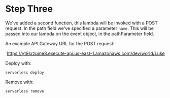 # Step Three

We've added a second function, this lambda will be invoked with a POST request. In the path field we've specified a parameter `name`. This will be passed into our lambda on the event object, in the pathParameter field.

An example API Gateway URL for the POST request:

`https://yt9srzume8.execute-api.us-east-1.amazonaws.com/dev/world/Luke

Deploy with:

`serverless deploy`

Remove with:

`serverless remove`